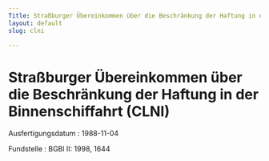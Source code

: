 ```yaml
---
Title: Straßburger Übereinkommen über die Beschränkung der Haftung in der Binnenschiffahrt
layout: default
slug: clni

---
```


# Straßburger Übereinkommen über die Beschränkung der Haftung in der Binnenschiffahrt (CLNI)

Ausfertigungsdatum
:   1988-11-04

Fundstelle
:   BGBl II: 1998, 1644

